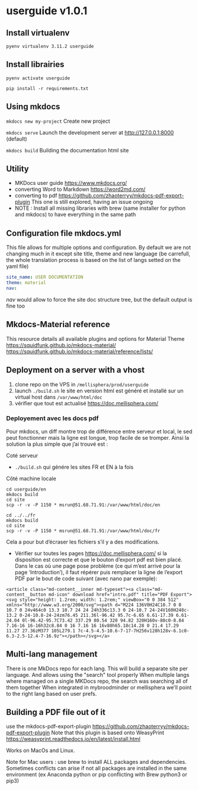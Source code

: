 # userguide v1.0.1

## Install virtualenv
```pyenv virtualenv 3.11.2 userguide```



## Install librairies
```pyenv activate userguide```

```pip install -r requirements.txt```

## Using mkdocs
```mkdocs new my-project``` Create new project

```mkdocs serve```  Launch the development server at http://127.0.0.1:8000 (default)

```mkdocs build```  Building the documentation html site


## Utility 
- MKDocs user guide https://www.mkdocs.org/
- converting Word to Markdown https://word2md.com/
- converting to pdf https://github.com/zhaoterryy/mkdocs-pdf-export-plugin This one is still explored, having an issue ongoing
- NOTE : Install all missing libraries with brew (same installer for python and mkdocs) to have everything in the same path

## Configuration file mkdocs.yml
This file allows for multiple options and configuration.
By default we are not changing much in it except site title, theme and new language (be carrefull, the whole translation process is based on the list of langs setted on the yaml file)

```yml
site_name: USER DOCUMENTATION
theme: material
nav:
```
_nav_ would allow to force the site doc structure tree, but the default output is fine too

## Mkdocs-Material reference
This resource details all available plugins and options for Material Theme
https://squidfunk.github.io/mkdocs-material/
https://squidfunk.github.io/mkdocs-material/reference/lists/

## Deployment on a server with a vhost

1. clone repo on the VPS in ```/mellisphera/prod/userguide```
2. launch ```./build.sh```
le site en version html est généré et installé sur un virtual host dans `/var/www/html/doc`
3. vérifier que tout est actualisé https://doc.mellisphera.com/

### Deployement avec les docs pdf
Pour mkdocs, un diff montre trop de différence entre serveur et local, le sed peut fonctionner mais la ligne est longue, trop facile de se tromper. Ainsi la solution la plus simple que j’ai trouvé est :

Coté serveur
- `./build.sh` qui génére les sites FR et EN à la fois




Côté machine locale
```
cd userguide/en
mkdocs build
cd site
scp -r -v -P 1150 * msrun@51.68.71.91:/var/www/html/doc/en

cd ../../fr
mkdocs build
cd site
scp -r -v -P 1150 * msrun@51.68.71.91:/var/www/html/doc/fr 
```

Cela a pour but d’écraser les fichiers s’il y a des modifications.
- Vérifier sur toutes les pages https://doc.mellisphera.com/ si la disposition est correcte et que le bouton d’export pdf est bien placé. Dans le cas où une page pose problème (ce qui m’est arrivé pour la page ‘Introduction’), il faut répérer puis remplacer la ligne de l’export PDF par le bout de code suivant (avec nano par exemple):
```
<article class="md-content__inner md-typeset"><a class="md-content__button md-icon" download href="intro.pdf" title="PDF Export"><svg style="height: 1.2rem; width: 1.2rem;" viewBox="0 0 384 512" xmlns="http://www.w3.org/2000/svg"><path d="M224 136V0H24C10.7 0 0 10.7 0 24v464c0 13.3 10.7 24 24 24h336c13.3 0 24-10.7 24-24V160H248c-13.2 0-24-10.8-24-24zm76.45 211.36l-96.42 95.7c-6.65 6.61-17.39 6.61-24.04 0l-96.42-95.7C73.42 337.29 80.54 320 94.82 320H160v-80c0-8.84 7.16-16 16-16h32c8.84 0 16 7.16 16 16v80h65.18c14.28 0 21.4 17.29 11.27 27.36zM377 105L279.1 7c-4.5-4.5-10.6-7-17-7H256v128h128v-6.1c0-6.3-2.5-12.4-7-16.9z"></path></svg></a>
```


## Multi-lang management
There is one MkDocs repo for each lang. This will build a separate site per language. And allows using the "search" tool properly
When multiple langs where managed on a single MKDocs repo, the search was searching all of them together 
When integrated in mybroodminder or mellisphera we'll point to the right lang based on user prefs.

## Building a PDF file out of it
use the mkdocs-pdf-export-plugin
https://github.com/zhaoterryy/mkdocs-pdf-export-plugin
Note that this plugin is based onto WeasyPrint
https://weasyprint.readthedocs.io/en/latest/install.html

Works on MacOs and Linux.

Note for Mac users : use brew to install ALL packages and dependencies. Sometimes conflicts can arise if not all packages are installed in the same environment (ex Anaconda python or pip conflicting with Brew python3 or pip3)
